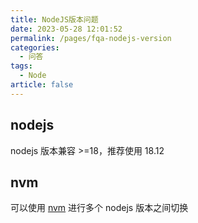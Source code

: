 ```yaml
---
title: NodeJS版本问题
date: 2023-05-28 12:01:52
permalink: /pages/fqa-nodejs-version
categories: 
  - 问答
tags: 
  - Node
article: false
---
```


## nodejs
nodejs 版本兼容 >=18，推荐使用 18.12  

## nvm
可以使用 [nvm](https://github.com/coreybutler/nvm-windows) 进行多个 nodejs 版本之间切换


